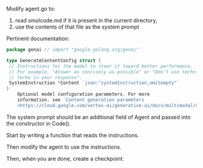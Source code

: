 Modify agent.go to:

1. read smolcode.md if it is present in the current directory,
2. use the contents of that file as the system prompt

Pertinent documentation:

```go
package genai // import "google.golang.org/genai"

type GenerateContentConfig struct {
 // Instructions for the model to steer it toward better performance.
 // For example, "Answer as concisely as possible" or "Don't use technical
 // terms in your response".
 SystemInstruction *Content `json:"systemInstruction,omitempty"`
}
    Optional model configuration parameters. For more
    information, see `Content generation parameters
    <https://cloud.google.com/vertex-ai/generative-ai/docs/multimodal/content-generation-parameters>`_.
```

The system prompt should be an additional field of Agent and passed into the constructor in Code().

Start by writing a function that reads the instructions.

Then modify the agent to use the instructions.

Then, when you are done, create a checkpoint.
